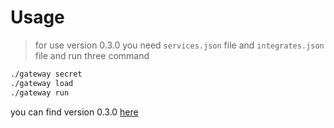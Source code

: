 # Usage
> for use version 0.3.0 you need `services.json` file and `integrates.json` file
and run three command 
```bash
./gateway secret
./gateway load
./gateway run
```

you can find version 0.3.0 [here](https://github.com/ah8ad3/gateway/releases/tag/v0.3.0)
